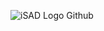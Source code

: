 ![iSAD Logo Github](https://github.com/sirx2713/Functions-in-JavaScript/assets/122817303/ed22ddab-f092-4183-a279-874818f2c12b)
